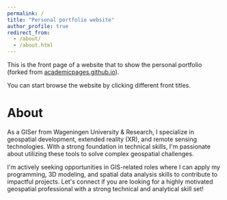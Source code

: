 ```yaml
---
permalink: /
title: "Personal portfolio website"
author_profile: true
redirect_from: 
  - /about/
  - /about.html
---
```

This is the front page of a website that to show the personal portfolio (forked from [academicpages.github.io](academicpages.github.io)). 

You can start browse the website by clicking different front titles.

About
=====

As a GISer from Wageningen University & Research, I specialize in geospatial development, extended reality (XR), and remote sensing technologies. With a strong foundation in technical skills, I'm passionate about utilizing these tools to solve complex geospatial challenges.


I'm actively seeking opportunities in GIS-related roles where I can apply my programming, 3D modeling, and spatial data analysis skills to contribute to impactful projects. Let's connect if you are looking for a highly motivated geospatial professional with a strong technical and analytical skill set!
